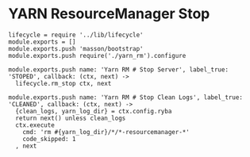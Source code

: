 
# YARN ResourceManager Stop

    lifecycle = require '../lib/lifecycle'
    module.exports = []
    module.exports.push 'masson/bootstrap'
    module.exports.push require('./yarn_rm').configure

    module.exports.push name: 'Yarn RM # Stop Server', label_true: 'STOPED', callback: (ctx, next) ->
      lifecycle.rm_stop ctx, next

    module.exports.push name: 'Yarn RM # Stop Clean Logs', label_true: 'CLEANED', callback: (ctx, next) ->
      {clean_logs, yarn_log_dir} = ctx.config.ryba
      return next() unless clean_logs
      ctx.execute
        cmd: 'rm #{yarn_log_dir}/*/*-resourcemanager-*'
        code_skipped: 1
      , next
